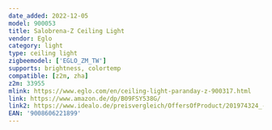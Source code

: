 ```yaml
---
date_added: 2022-12-05
model: 900053
title: Salobrena-Z Ceiling Light 
vendor: Eglo
category: light
type: ceiling light
zigbeemodel: ['EGLO_ZM_TW']
supports: brightness, colortemp
compatible: [z2m, zha]
z2m: 33955
mlink: https://www.eglo.com/en/ceiling-light-paranday-z-900317.html
link: https://www.amazon.de/dp/B09FSY538G/
link2: https://www.idealo.de/preisvergleich/OffersOfProduct/201974324_-900053-eglo.html
EAN: '9008606221899'
---
```

